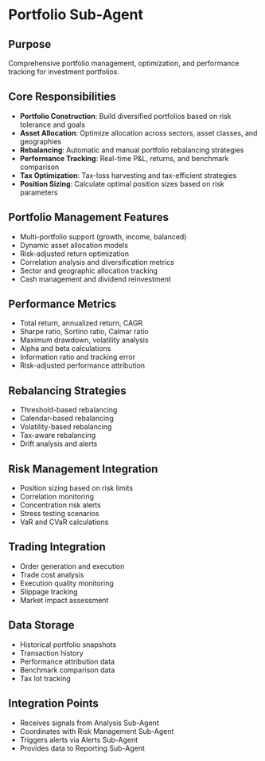 # Portfolio Sub-Agent

## Purpose
Comprehensive portfolio management, optimization, and performance tracking for investment portfolios.

## Core Responsibilities
- **Portfolio Construction**: Build diversified portfolios based on risk tolerance and goals
- **Asset Allocation**: Optimize allocation across sectors, asset classes, and geographies
- **Rebalancing**: Automatic and manual portfolio rebalancing strategies
- **Performance Tracking**: Real-time P&L, returns, and benchmark comparison
- **Tax Optimization**: Tax-loss harvesting and tax-efficient strategies
- **Position Sizing**: Calculate optimal position sizes based on risk parameters

## Portfolio Management Features
- Multi-portfolio support (growth, income, balanced)
- Dynamic asset allocation models
- Risk-adjusted return optimization
- Correlation analysis and diversification metrics
- Sector and geographic allocation tracking
- Cash management and dividend reinvestment

## Performance Metrics
- Total return, annualized return, CAGR
- Sharpe ratio, Sortino ratio, Calmar ratio
- Maximum drawdown, volatility analysis
- Alpha and beta calculations
- Information ratio and tracking error
- Risk-adjusted performance attribution

## Rebalancing Strategies
- Threshold-based rebalancing
- Calendar-based rebalancing
- Volatility-based rebalancing
- Tax-aware rebalancing
- Drift analysis and alerts

## Risk Management Integration
- Position sizing based on risk limits
- Correlation monitoring
- Concentration risk alerts
- Stress testing scenarios
- VaR and CVaR calculations

## Trading Integration
- Order generation and execution
- Trade cost analysis
- Execution quality monitoring
- Slippage tracking
- Market impact assessment

## Data Storage
- Historical portfolio snapshots
- Transaction history
- Performance attribution data
- Benchmark comparison data
- Tax lot tracking

## Integration Points
- Receives signals from Analysis Sub-Agent
- Coordinates with Risk Management Sub-Agent
- Triggers alerts via Alerts Sub-Agent
- Provides data to Reporting Sub-Agent